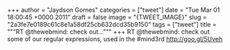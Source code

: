 
+++
author = "Jaydson Gomes"
categories = ["tweet"]
date = "Tue Mar 01 18:00:45 +0000 2011"
draft = false
image = "{TWEET_IMAGE}"
slug = "2a3fe7e0189c61c8e1a58df25cb632dcd35b9150"
tags = ["tweet"]
title = """RT @thewebmind: check out..."""
+++
RT @thewebmind: check out some of our regular expressions, used in the #mind3rd http://goo.gl/5Uveh
